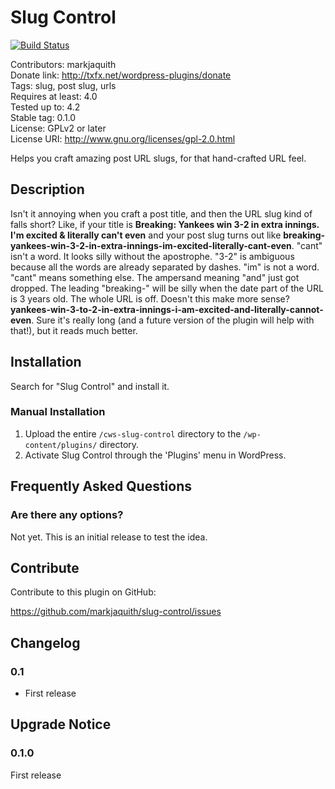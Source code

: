 # Slug Control #

[![Build Status](https://travis-ci.org/markjaquith/slug-control.svg?branch=master)](https://travis-ci.org/markjaquith/slug-control)

Contributors:      markjaquith  
Donate link:       http://txfx.net/wordpress-plugins/donate  
Tags: slug, post slug, urls  
Requires at least: 4.0  
Tested up to:      4.2  
Stable tag:        0.1.0  
License:           GPLv2 or later  
License URI:       http://www.gnu.org/licenses/gpl-2.0.html  

Helps you craft amazing post URL slugs, for that hand-crafted URL feel.

## Description ##

Isn't it annoying when you craft a post title, and then the URL slug kind of falls short? Like, if your title is **Breaking: Yankees win 3-2 in extra innings. I'm excited & literally can't even** and your post slug turns out like **breaking-yankees-win-3-2-in-extra-innings-im-excited-literally-cant-even**. "cant" isn't a word. It looks silly without the apostrophe. "3-2" is ambiguous because all the words are already separated by dashes. "im" is not a word. "cant" means something else. The ampersand meaning "and" just got dropped. The leading "breaking-" will be silly when the date part of the URL is 3 years old. The whole URL is off. Doesn't this make more sense? **yankees-win-3-to-2-in-extra-innings-i-am-excited-and-literally-cannot-even**. Sure it's really long (and a future version of the plugin will help with that!), but it reads much better.

## Installation ##

Search for "Slug Control" and install it.

### Manual Installation ###

1. Upload the entire `/cws-slug-control` directory to the `/wp-content/plugins/` directory.
2. Activate Slug Control through the 'Plugins' menu in WordPress.

## Frequently Asked Questions ##

### Are there any options? ###

Not yet. This is an initial release to test the idea.

## Contribute ##

Contribute to this plugin on GitHub:

https://github.com/markjaquith/slug-control/issues

## Changelog ##

### 0.1 ###
* First release

## Upgrade Notice ##

### 0.1.0 ###
First release
